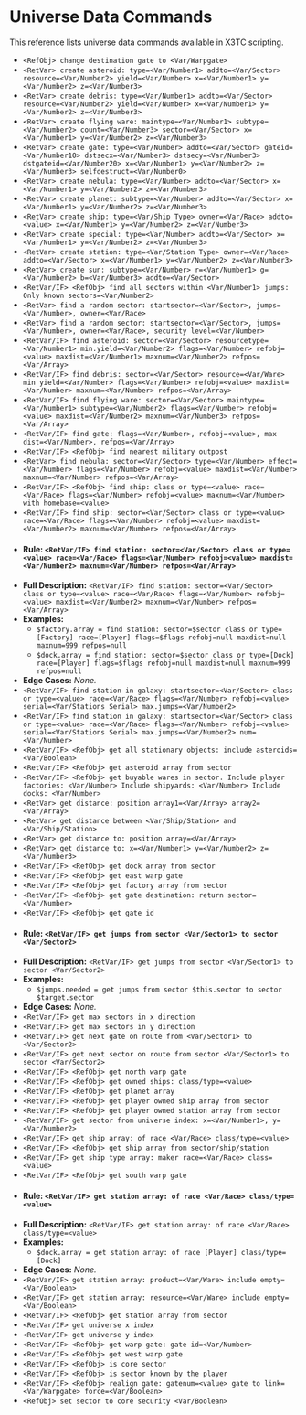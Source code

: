 # Universe Data Commands

This reference lists universe data commands available in X3TC scripting.

- `<RefObj> change destination gate to <Var/Warpgate>`
- `<RetVar> create asteroid: type=<Var/Number1> addto=<Var/Sector> resource=<Var/Number2> yield=<Var/Number> x=<Var/Number1> y=<Var/Number2> z=<Var/Number3>`
- `<RetVar> create debris: type=<Var/Number1> addto=<Var/Sector> resource=<Var/Number2> yield=<Var/Number> x=<Var/Number1> y=<Var/Number2> z=<Var/Number3>`
- `<RetVar> create flying ware: maintype=<Var/Number1> subtype=<Var/Number2> count=<Var/Number3> sector=<Var/Sector> x=<Var/Number1> y=<Var/Number2> z=<Var/Number3>`
- `<RetVar> create gate: type=<Var/Number> addto=<Var/Sector> gateid=<Var/Number10> dstsecx=<Var/Number3> dstsecy=<Var/Number3> dstgateid=<Var/Number20> x=<Var/Number1> y=<Var/Number2> z=<Var/Number3> selfdestruct=<Var/Number0>`
- `<RetVar> create nebula: type=<Var/Number> addto=<Var/Sector> x=<Var/Number1> y=<Var/Number2> z=<Var/Number3>`
- `<RetVar> create planet: subtype=<Var/Number> addto=<Var/Sector> x=<Var/Number1> y=<Var/Number2> z=<Var/Number3>`
- `<RetVar> create ship: type=<Var/Ship Type> owner=<Var/Race> addto=<value> x=<Var/Number1> y=<Var/Number2> z=<Var/Number3>`
- `<RetVar> create special: type=<Var/Number> addto=<Var/Sector> x=<Var/Number1> y=<Var/Number2> z=<Var/Number3>`
- `<RetVar> create station: type=<Var/Station Type> owner=<Var/Race> addto=<Var/Sector> x=<Var/Number1> y=<Var/Number2> z=<Var/Number3>`
- `<RetVar> create sun: subtype=<Var/Number> r=<Var/Number1> g=<Var/Number2> b=<Var/Number3> addto=<Var/Sector>`
- `<RetVar/IF> <RefObj> find all sectors within <Var/Number1> jumps: Only known sectors=<Var/Number2>`
- `<RetVar> find a random sector: startsector=<Var/Sector>, jumps=<Var/Number>, owner=<Var/Race>`
- `<RetVar> find a random sector: startsector=<Var/Sector>, jumps=<Var/Number>, owner=<Var/Race>, security level=<Var/Number>`
- `<RetVar/IF> find asteroid: sector=<Var/Sector> resourcetype=<Var/Number1> min.yield=<Var/Number2> flags=<Var/Number> refobj=<value> maxdist=<Var/Number1> maxnum=<Var/Number2> refpos=<Var/Array>`
- `<RetVar/IF> find debris: sector=<Var/Sector> resource=<Var/Ware> min yield=<Var/Number> flags=<Var/Number> refobj=<value> maxdist=<Var/Number> maxnum=<Var/Number> refpos=<Var/Array>`
- `<RetVar/IF> find flying ware: sector=<Var/Sector> maintype=<Var/Number1> subtype=<Var/Number2> flags=<Var/Number> refobj=<value> maxdist=<Var/Number2> maxnum=<Var/Number3> refpos=<Var/Array>`
- `<RetVar/IF> find gate: flags=<Var/Number>, refobj=<value>, max dist=<Var/Number>, refpos=<Var/Array>`
- `<RetVar/IF> <RefObj> find nearest military outpost`
- `<RetVar> find nebula: sector=<Var/Sector> type=<Var/Number> effect=<Var/Number> flags=<Var/Number> refobj=<value> maxdist=<Var/Number> maxnum=<Var/Number> refpos=<Var/Array>`
- `<RetVar/IF> <RefObj> find ship: class or type=<value> race=<Var/Race> flags=<Var/Number> refobj=<value> maxnum=<Var/Number> with homebase=<value>`
- `<RetVar/IF> find ship: sector=<Var/Sector> class or type=<value> race=<Var/Race> flags=<Var/Number> refobj=<value> maxdist=<Var/Number2> maxnum=<Var/Number> refpos=<Var/Array>`
- #### Rule: `<RetVar/IF> find station: sector=<Var/Sector> class or type=<value> race=<Var/Race> flags=<Var/Number> refobj=<value> maxdist=<Var/Number2> maxnum=<Var/Number> refpos=<Var/Array>`
- **Full Description:** `<RetVar/IF> find station: sector=<Var/Sector> class or type=<value> race=<Var/Race> flags=<Var/Number> refobj=<value> maxdist=<Var/Number2> maxnum=<Var/Number> refpos=<Var/Array>`
- **Examples:**
  - `$factory.array = find station: sector=$sector class or type=[Factory] race=[Player] flags=$flags refobj=null maxdist=null maxnum=999 refpos=null`
  - `$dock.array = find station: sector=$sector class or type=[Dock] race=[Player] flags=$flags refobj=null maxdist=null maxnum=999 refpos=null`
- **Edge Cases:** _None._
- `<RetVar/IF> find station in galaxy: startsector=<Var/Sector> class or type=<value> race=<Var/Race> flags=<Var/Number> refobj=<value> serial=<Var/Stations Serial> max.jumps=<Var/Number2>`
- `<RetVar/IF> find station in galaxy: startsector=<Var/Sector> class or type=<value> race=<Var/Race> flags=<Var/Number> refobj=<value> serial=<Var/Stations Serial> max.jumps=<Var/Number2> num=<Var/Number>`
- `<RetVar/IF> <RefObj> get all stationary objects: include asteroids=<Var/Boolean>`
- `<RetVar/IF> <RefObj> get asteroid array from sector`
- `<RetVar/IF> <RefObj> get buyable wares in sector. Include player factories: <Var/Number> Include shipyards: <Var/Number> Include docks: <Var/Number>`
- `<RetVar> get distance: position array1=<Var/Array> array2=<Var/Array>`
- `<RetVar> get distance between <Var/Ship/Station> and <Var/Ship/Station>`
- `<RetVar> get distance to: position array=<Var/Array>`
- `<RetVar> get distance to: x=<Var/Number1> y=<Var/Number2> z=<Var/Number3>`
- `<RetVar/IF> <RefObj> get dock array from sector`
- `<RetVar/IF> <RefObj> get east warp gate`
- `<RetVar/IF> <RefObj> get factory array from sector`
- `<RetVar/IF> <RefObj> get gate destination: return sector=<Var/Number>`
- `<RetVar/IF> <RefObj> get gate id`
- #### Rule: `<RetVar/IF> get jumps from sector <Var/Sector1> to sector <Var/Sector2>`
- **Full Description:** `<RetVar/IF> get jumps from sector <Var/Sector1> to sector <Var/Sector2>`
- **Examples:**
  - `$jumps.needed = get jumps from sector $this.sector to sector $target.sector`
- **Edge Cases:** _None._
- `<RetVar/IF> get max sectors in x direction`
- `<RetVar/IF> get max sectors in y direction`
- `<RetVar/IF> get next gate on route from <Var/Sector1> to <Var/Sector2>`
- `<RetVar/IF> get next sector on route from sector <Var/Sector1> to sector <Var/Sector2>`
- `<RetVar/IF> <RefObj> get north warp gate`
- `<RetVar/IF> <RefObj> get owned ships: class/type=<value>`
- `<RetVar/IF> <RefObj> get planet array`
- `<RetVar/IF> <RefObj> get player owned ship array from sector`
- `<RetVar/IF> <RefObj> get player owned station array from sector`
- `<RetVar/IF> get sector from universe index: x=<Var/Number1>, y=<Var/Number2>`
- `<RetVar/IF> get ship array: of race <Var/Race> class/type=<value>`
- `<RetVar/IF> <RefObj> get ship array from sector/ship/station`
- `<RetVar/IF> get ship type array: maker race=<Var/Race> class=<value>`
- `<RetVar/IF> <RefObj> get south warp gate`
- #### Rule: `<RetVar/IF> get station array: of race <Var/Race> class/type=<value>`
- **Full Description:** `<RetVar/IF> get station array: of race <Var/Race> class/type=<value>`
- **Examples:**
  - `$dock.array = get station array: of race [Player] class/type=[Dock]`
- **Edge Cases:** _None._
- `<RetVar/IF> get station array: product=<Var/Ware> include empty=<Var/Boolean>`
- `<RetVar/IF> get station array: resource=<Var/Ware> include empty=<Var/Boolean>`
- `<RetVar/IF> <RefObj> get station array from sector`
- `<RetVar/IF> get universe x index`
- `<RetVar/IF> get universe y index`
- `<RetVar/IF> <RefObj> get warp gate: gate id=<Var/Number>`
- `<RetVar/IF> <RefObj> get west warp gate`
- `<RetVar/IF> <RefObj> is core sector`
- `<RetVar/IF> <RefObj> is sector known by the player`
- `<RetVar/IF> <RefObj> realign gate: gatenum=<value> gate to link=<Var/Warpgate> force=<Var/Boolean>`
- `<RefObj> set sector to core security <Var/Boolean>`
